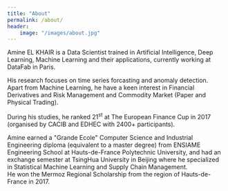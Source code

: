 ```yaml
---
title: "About"
permalink: /about/
header:
    image: "/images/about.jpg"
---
```


Amine EL KHAIR is a Data Scientist trained in Artificial Intelligence, Deep Learning, Machine Learning and their applications, currently working at DataFab in Paris.

His research focuses on time series forcasting and anomaly detection. Apart from Machine Learning, he have a keen interest in Financial Derivatives and Risk Management and Commodity Market (Paper and Physical Trading).

During his studies, he ranked 21<sup>st</sup> at The European Finance Cup in 2017 (organised by CACIB and EDHEC with 2400+ participants).


Amine earned a "Grande Ecole" Computer Science and Industrial Engineering diploma (equivalent to a master degree) from ENSIAME Engineering School at Hauts-de-France Polytechnic University, and had an exchange semester at TsingHua University in Beijing where he specialized in Statistical Machine Learning and Supply Chain Management.  
He won the Mermoz Regional Scholarship from the region of Hauts-de-France in 2017.